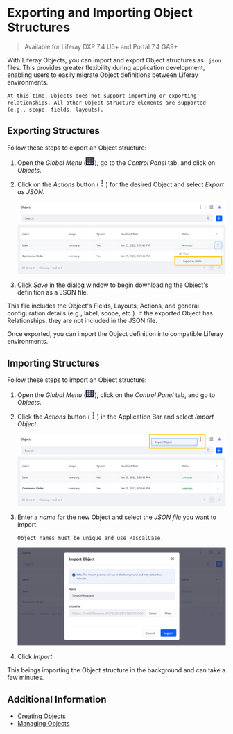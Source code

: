 # Exporting and Importing Object Structures

> Available for Liferay DXP 7.4 U5+ and Portal 7.4 GA9+

With Liferay Objects, you can import and export Object structures as `.json` files. This provides greater flexibility during application development, enabling users to easily migrate Object definitions between Liferay environments.

```{important}
At this time, Objects does not support importing or exporting relationships. All other Object structure elements are supported (e.g., scope, fields, layouts).
```

## Exporting Structures

Follow these steps to export an Object structure:

1. Open the *Global Menu* (![Global Menu](../../../images/icon-applications-menu.png)), go to the *Control Panel* tab, and click on *Objects*.

1. Click on the *Actions* button (![Action Button](../../../images/icon-actions.png)) for the desired Object and select *Export as JSON*.

   ![Click the Actions button for the desired Object and select Export as JSON.](./exporting-and-importing-object-structures/images/01.png)

1. Click *Save* in the dialog window to begin downloading the Object's definition as a JSON file.

This file includes the Object's Fields, Layouts, Actions, and general configuration details (e.g., label, scope, etc.). If the exported Object has Relationships, they are not included in the JSON file.

Once exported, you can import the Object definition into compatible Liferay environments.

## Importing Structures

Follow these steps to import an Object structure:

1. Open the *Global Menu* (![Global Menu](../../../images/icon-applications-menu.png)), click on the *Control Panel* tab, and go to *Objects*.

1. Click the *Actions* button (![Actions Button](../../../images/icon-actions.png)) in the Application Bar and select *Import Object*.

   ![Click the Actions button in the Application Bar and select Import Object.](./exporting-and-importing-object-structures/images/02.png)

1. Enter a *name* for the new Object and select the *JSON file* you want to import.

   ```{important}
   Object names must be unique and use PascalCase.
   ```

   ![Enter a name and select the desired JSON file.](./exporting-and-importing-object-structures/images/03.png)

1. Click *Import*.

This beings importing the Object structure in the background and can take a few minutes.

## Additional Information

* [Creating Objects](./creating-objects.md)
* [Managing Objects](./managing-objects.md)
